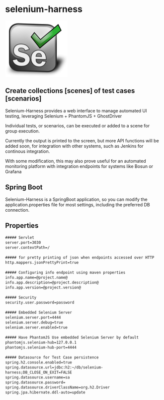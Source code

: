 # selenium-harness

![Selenium](https://github.com/savantly-net/selenium-harness/blob/master/src/main/resources/public/modules/core/img/brand/big-logo.png?raw=true)  

## Create collections [scenes] of test cases [scenarios]  

Selenium-Harness provides a web interface to manage automated UI testing, leveraging Selenium + PhantomJS + GhostDriver  

Individual tests, or scenarios, can be executed or added to a scene for group execution.  

Currently the output is printed to the screen, but more API functions will be added soon, for integration with other systems, such as Jenkins for continous integration.  

With some modification, this may also prove useful for an automated monitoring platform with integration endpoints for systems like Bosun or Grafana  

## Spring Boot  
Selenium-Harness is a SpringBoot application, so you can modify the application.properties file for most settings, including the preferred DB connection.



## Properties 

```
##### Servlet
server.port=3030
server.contextPath=/

##### for pretty printing of json when endpoints accessed over HTTP
http.mappers.jsonPrettyPrint=true

##### Configuring info endpoint using maven properties
info.app.name=@project.name@
info.app.description=@project.description@
info.app.version=@project.version@

##### Security
security.user.password=password

##### Embedded Selenium Server 
selenium.server.port=4444
selenium.server.debug=true
selenium.server.enabled=true

##### Have PhantomJS Use embedded Selenium Server by default
phantomjs.selenium-hub=127.0.0.1
phantomjs.selenium-hub-port=4444

##### Datasource for Test Case persistence
spring.h2.console.enabled=true
spring.datasource.url=jdbc:h2:~/db/selenium-harness;DB_CLOSE_ON_EXIT=FALSE
spring.datasource.username=sa
spring.datasource.password=
spring.datasource.driverClassName=org.h2.Driver
spring.jpa.hibernate.ddl-auto=update
```